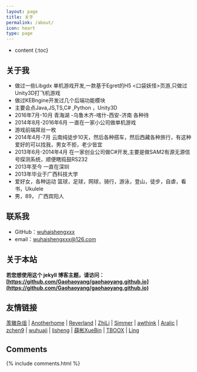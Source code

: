 ```yaml
---
layout: page
title: 关于
permalink: /about/
icon: heart
type: page
---
```


* content
{:toc}

## 关于我


* 做过一些Libgdx 单机游戏开发,一款基于Egret的H5 <口袋妖怪>页游,只做过Unity3D打飞机游戏
* 做过KEBngine开发过几个后端功能模块
* 主要会点Java,JS,TS,C# ,Python ，Unity3D
* 2016年7月-10月 青海湖 -乌鲁木齐-喀什-西安-济南 各种待
* 2014年8月-2016年6月 一直在一家小公司做单机游戏
* 游戏前端屌丝一枚
* 2014年4月-7月 云南纯徒步10天，然后各种搭车，然后西藏各种旅行，有这种爱好的可以找我，男女不拒，老少皆宜
* 2013年6月-2014年4月 在一家创业公司做C#开发,主要是做SAM2有源无源信号探测系统，顺便瞎捣鼓RS232
* 2013年至今 一直在深圳
* 2013年毕业于广西科技大学
* 爱好女，各种运动 篮球，足球，网球，骑行，游泳，登山，徒步，自虐，看书，Ukulele 
* 男，89， 广西宾阳人


## 联系我

* GitHub：[wuhaishengxxx](https://github.com/wuhaishengxxx)
* email：wuhaishengxxx@126.com



## 关于本站

**若您想使用这个 jekyll 博客主题，请访问：[https://github.com/Gaohaoyang/gaohaoyang.github.io](https://github.com/Gaohaoyang/gaohaoyang.github.io)**




## 友情链接

[羡辙杂俎](http://zhangwenli.com/blog) \| [Anotherhome](https://www.anotherhome.net) \| [Reverland](http://reverland.org/) \| [ZhiLi](http://lizhipower.github.io/) \| [Simmer](http://simmer-jun.github.io/) \| [awthink](http://awthink.net/) \| [Aralic](http://aralic.github.io/) \| [zchen9](http://www.chen9.info/) \| [wuhuaji](http://wuhuaji.me/) \| [lisheng](http://www.lishengcn.cn/) \| [薛彬XueBin](http://axuebin.com/blog/) \| [TBOOX](http://www.tboox.org/cn/) \|  [Ling](http://linglinyp.com/)

## Comments

{% include comments.html %}
